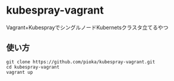 # kubespray-vagrant
Vagrant+KubesprayでシングルノードKubernetsクラスタ立てるやつ

## 使い方
```
git clone https://github.com/pioka/kubespray-vagrant.git
cd kubespray-vagrant
vagrant up
```

